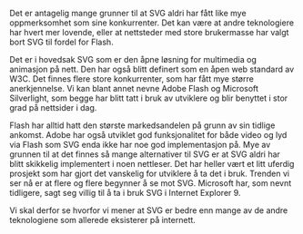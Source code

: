 
Det er antagelig mange grunner til at SVG aldri har fått like mye oppmerksomhet som
sine konkurrenter. Det kan være at andre teknologiere har hvert mer lovende, eller
at nettsteder med store brukermasse har valgt bort SVG til fordel for Flash.

Det er i hovedsak SVG som er den åpne løsning for multimedia og animasjon på nett.
Den har også blitt definert som en åpen web standard av W3C. Det finnes
flere store konkurrenter, som har fått mye større anerkjennelse. Vi kan 
blant annet nevne Adobe Flash og Microsoft Silverlight, som begge har blitt tatt i
bruk av utviklere og blir benyttet i stor grad på nettsider i dag. 

Flash har alltid hatt den største markedsandelen på grunn av sin tidlige ankomst. 
Adobe har også utviklet god funksjonalitet for både video og lyd via Flash som SVG 
enda ikke har noe god implementasjon på. Mye av grunnen til at det finnes så mange 
alternativer til SVG er at SVG aldri har blitt skikkelig implementert i noen nettleser. 
Det har heller vært et litt uferdig prosjekt som har gjort det vanskelig for 
utviklere å ta det i bruk. Trenden vi ser nå er at flere og flere begynner å se mot SVG.
Microsoft har, som nevnt tidligere, sagt seg villig til å ta i bruk SVG i Internet Explorer 9. 

Vi skal derfor se hvorfor vi mener at SVG er bedre enn mange av de andre teknologiene 
som allerede eksisterer på internett.
